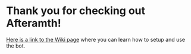 # Thank you for checking out Afteramth!

[Here is a link to the Wiki page](https://github.com/Cufee/aftermath/wiki) where you can learn how to setup and use the bot.
